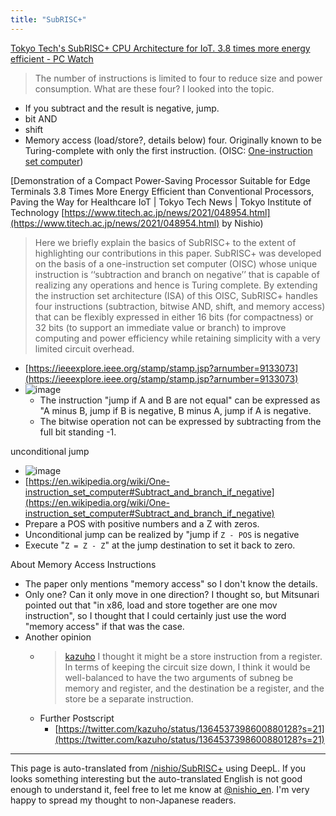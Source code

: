 ```yaml
---
title: "SubRISC+"
---
```


[Tokyo Tech's SubRISC+ CPU Architecture for IoT. 3.8 times more energy efficient - PC Watch](https://pc.watch.impress.co.jp/docs/news/1307882.html)
> The number of instructions is limited to four to reduce size and power consumption.
What are these four? I looked into the topic.
- If you subtract and the result is negative, jump.
- bit AND
- shift
- Memory access (load/store?, details below)
four. Originally known to be Turing-complete with only the first instruction. (OISC: [One-instruction set computer](https://en.wikipedia.org/wiki/One-instruction_set_computer#Subtract_and_branch_if_negative))

[Demonstration of a Compact Power-Saving Processor Suitable for Edge Terminals 3.8 Times More Energy Efficient than Conventional Processors, Paving the Way for Healthcare IoT | Tokyo Tech News | Tokyo Institute of Technology [https://www.titech.ac.jp/news/2021/048954.html](https://www.titech.ac.jp/news/2021/048954.html) by Nishio)
> Here we briefly explain the basics of SubRISC+ to the extent of highlighting our contributions in this paper. SubRISC+ was developed on the basis of a one-instruction set computer (OISC) whose unique instruction is ‘‘subtraction and branch on negative’’ that is capable of realizing any operations and hence is Turing complete. By extending the instruction set architecture (ISA) of this OISC, SubRISC+ handles four instructions (subtraction, bitwise AND, shift, and memory access) that can be flexibly expressed in either 16 bits (for compactness) or 32 bits (to support an immediate value or branch) to improve computing and power efficiency while retaining simplicity with a very limited circuit overhead.
- [https://ieeexplore.ieee.org/stamp/stamp.jsp?arnumber=9133073](https://ieeexplore.ieee.org/stamp/stamp.jsp?arnumber=9133073)
- ![image](https://gyazo.com/f67cc8123a482f7b21279f8d29bcae62/thumb/1000)
    - The instruction "jump if A and B are not equal" can be expressed as "A minus B, jump if B is negative, B minus A, jump if A is negative.
    - The bitwise operation not can be expressed by subtracting from the full bit standing -1.

unconditional jump
- ![image](https://gyazo.com/567d984c3e024ff3a3c970f2cdbc82c1/thumb/1000)
- [https://en.wikipedia.org/wiki/One-instruction_set_computer#Subtract_and_branch_if_negative](https://en.wikipedia.org/wiki/One-instruction_set_computer#Subtract_and_branch_if_negative)
- Prepare a POS with positive numbers and a Z with zeros.
- Unconditional jump can be realized by "jump if `Z - POS` is negative
- Execute "`Z = Z - Z`" at the jump destination to set it back to zero.

About Memory Access Instructions
- The paper only mentions "memory access" so I don't know the details.
- Only one? Can it only move in one direction? I thought so, but Mitsunari pointed out that "in x86, load and store together are one mov instruction", so I thought that I could certainly just use the word "memory access" if that was the case.
- Another opinion
    - >  [kazuho](https://twitter.com/kazuho/status/1364492476740820992) I thought it might be a store instruction from a register. In terms of keeping the circuit size down, I think it would be well-balanced to have the two arguments of subneg be memory and register, and the destination be a register, and the store be a separate instruction.
    - Further Postscript
        - [https://twitter.com/kazuho/status/1364537398600880128?s=21](https://twitter.com/kazuho/status/1364537398600880128?s=21)

---
This page is auto-translated from [/nishio/SubRISC+](https://scrapbox.io/nishio/SubRISC+) using DeepL. If you looks something interesting but the auto-translated English is not good enough to understand it, feel free to let me know at [@nishio_en](https://twitter.com/nishio_en). I'm very happy to spread my thought to non-Japanese readers.